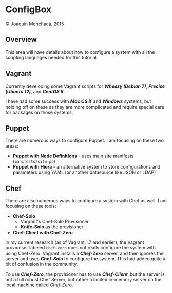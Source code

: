 # ConfigBox

© Joaquin Menchaca, 2015

## Overview

This area will have details about how to configure a system with all the scripting languages needed for this tutorial.

## Vagrant

Currently developing some Vagrant scripts for ***Wheezy (Debian 7)***, ***Precise (Ubuntu 12)***, and ***CentOS 6***.

I have had some success with ***Mac OS X*** and ***Windows*** systems, but holding off on these as they are more complicated and require special care for packages on those systems.

## Puppet

There are numerous ways to configure Puppet. I am focusing on these two areas:

* **Puppet with Node Definitions** - uses main site manifests (`manifests/site.pp`)
* **Puppet with Hiera** - an alternative system to store configurations and parameters using YAML (or another datasource like JSON or LDAP)

## Chef

There are also numerous ways to configure a system with Chef as well.  I am focusing on these tools:

* **Chef-Solo**
  * Vagrant's Chef-Solo Provisioner
  * **Knife-Solo** as the provisioner
* **Chef-Client with Chef-Zero**

In my current research (as of Vagrant 1.7 and earlier), the Vagrant provionser labeled `chef-zero` does not really configure the system with using Chef-Zero.  Vagrant installs a ***Chef-Zero*** server, and then ignores the server and uses ***Chef-Solo*** to configure the system.  This had added quite a bit of confusion in the community.

To use ***Chef-Zero***, the provisioner has to use ***Chef-Client***, but the server is not a full robust Chef Server, but rather a limited in-memory server on the local machine called *Chef-Zero*.  
